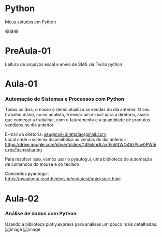 # Python
Meus estudos em Python

:grin::grin::grin:

# PreAula-01
Leitura de arquivos excel e envio de SMS via Twilio python

# Aula-01
### Automação de Sistemas e Processos com Python
Todos os dias, o nosso sistema atualiza as vendas do dia anterior.
O seu trabalho diário, como analista, é enviar um e-mail para a diretoria, assim que começar a trabalhar, com o faturamento e a quantidade de produtos vendidos no dia anterior

E-mail da diretoria: seugmail+diretoria@gmail.com<br>
Local onde o sistema disponibiliza as vendas do dia anterior: https://drive.google.com/drive/folders/149xknr9JvrlEnhNWO49zPcw0PW5icxga?usp=sharing

Para resolver isso, vamos usar o pyautogui, uma biblioteca de automação de comandos do mouse e do teclado

Comandos pyautogui: https://pyautogui.readthedocs.io/en/latest/quickstart.html

# Aula-02
### Análise de dados com Python
Usando a biblioteca plotly.express para análises um pouco mais detalhadas.
![image](https://user-images.githubusercontent.com/33934560/139370316-cea0b7d5-2512-46f9-835a-b22213a9d44d.png)
![image](https://user-images.githubusercontent.com/33934560/139370386-48ea5197-8c44-4e73-9647-67adc7801051.png)
